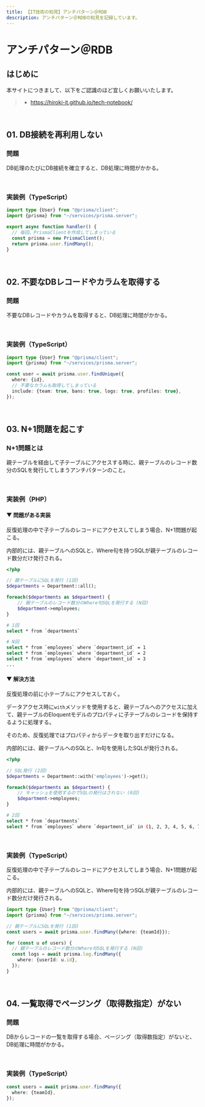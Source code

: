 ```yaml
---
title: 【IT技術の知見】アンチパターン＠RDB
description: アンチパターン＠RDBの知見を記録しています。
---
```


# アンチパターン＠RDB

## はじめに

本サイトにつきまして、以下をご認識のほど宜しくお願いいたします。

> - https://hiroki-it.github.io/tech-notebook/

<br>

## 01. DB接続を再利用しない

### 問題

DB処理のたびにDB接続を確立すると、DB処理に時間がかかる。

<br>

### 実装例（TypeScript）

```typescript
import type {User} from "@prisma/client";
import {prisma} from "~/services/prisma.server";

export async function handler() {
  // 毎回、PrismaClientを作成してしまっている
  const prisma = new PrismaClient();
  return prisma.user.findMany();
}
```

<br>

## 02. 不要なDBレコードやカラムを取得する

### 問題

不要なDBレコードやカラムを取得すると、DB処理に時間がかかる。

<br>

### 実装例（TypeScript）

```typescript
import type {User} from "@prisma/client";
import {prisma} from "~/services/prisma.server";

const user = await prisma.user.findUnique({
  where: {id},
  // 不要なカラムも取得してしまっている
  include: {team: true, bans: true, logs: true, profiles: true},
});
```

<br>

## 03. N+1問題を起こす

### N+1問題とは

親テーブルを経由して子テーブルにアクセスする時に、親テーブルのレコード数分のSQLを発行してしまうアンチパターンのこと。

<br>

### 実装例（PHP）

#### ▼ 問題がある実装

反復処理の中で子テーブルのレコードにアクセスしてしまう場合、N+1問題が起こる。

内部的には、親テーブルへのSQLと、Where句を持つSQLが親テーブルのレコード数分だけ発行される。

```php
<?php

// 親テーブルにSQLを発行 (1回)
$departments = Department::all();

foreach($departments as $department) {
    // 親テーブルのレコード数分のWhere句SQLを発行する (N回)
    $department->employees;
}
```

```bash
# 1回
select * from `departments`

# N回
select * from `employees` where `department_id` = 1
select * from `employees` where `department_id` = 2
select * from `employees` where `department_id` = 3
...
```

#### ▼ 解決方法

反復処理の前に小テーブルにアクセスしておく。

データアクセス時に`with`メソッドを使用すると、親テーブルへのアクセスに加えて、親テーブルのEloquentモデルのプロパティに子テーブルのレコードを保持するように処理する。

そのため、反復処理ではプロパティからデータを取り出すだけになる。

内部的には、親テーブルへのSQLと、In句を使用したSQLが発行される。

```php
<?php

// SQL発行 (2回)
$departments = Department::with('employees')->get();

foreach($departments as $department) {
    // キャッシュを使用するのでSQLの発行はされない (0回)
    $department->employees;
}
```

```bash
# 2回
select * from `departments`
select * from `employees` where `department_id` in (1, 2, 3, 4, 5, 6, 7, 8, 9, 10, 11 ... 100)
```

<br>

### 実装例（TypeScript）

反復処理の中で子テーブルのレコードにアクセスしてしまう場合、N+1問題が起こる。

内部的には、親テーブルへのSQLと、Where句を持つSQLが親テーブルのレコード数分だけ発行される。

```typescript
import type {User} from "@prisma/client";
import {prisma} from "~/services/prisma.server";

// 親テーブルにSQLを発行 (1回)
const users = await prisma.user.findMany({where: {teamId}});

for (const u of users) {
  // 親テーブルのレコード数分のWhere句SQLを発行する (N回)
  const logs = await prisma.log.findMany({
    where: {userId: u.id},
  });
}
```

<br>

## 04. 一覧取得でページング（取得数指定）がない

### 問題

DBからレコードの一覧を取得する場合、ページング（取得数指定）がないと、DB処理に時間がかかる。

<br>

### 実装例（TypeScript）

```typescript
const users = await prisma.user.findMany({
  where: {teamId},
});
```

<br>
